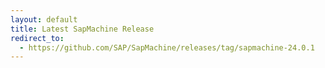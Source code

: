 ```yaml
---
layout: default
title: Latest SapMachine Release
redirect_to:
  - https://github.com/SAP/SapMachine/releases/tag/sapmachine-24.0.1
---
```

